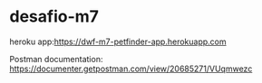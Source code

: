 # desafio-m7
heroku app:https://dwf-m7-petfinder-app.herokuapp.com

Postman documentation: https://documenter.getpostman.com/view/20685271/VUqmwezc 
